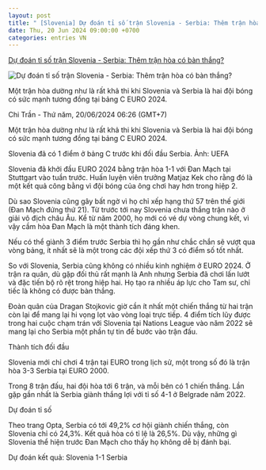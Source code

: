 ```yaml
---
layout: post
title: " [Slovenia] Dự đoán tỉ số trận Slovenia - Serbia: Thêm trận hòa có bàn thắng?"
date: Thu, 20 Jun 2024 09:00:00 +0700
categories: entries VN
---
```

[Dự đoán tỉ số trận Slovenia - Serbia: Thêm trận hòa có bàn thắng?](https://laodong.vn/bong-da-quoc-te/du-doan-ti-so-tran-slovenia-serbia-them-tran-hoa-co-ban-thang-1355057.ldo)

![Dự đoán tỉ số trận Slovenia - Serbia: Thêm trận hòa có bàn thắng?](https://media-cdn-v2.laodong.vn/storage/newsportal/2024/6/19/1355057/Slo.jpg?w=800&h=420&crop=auto&scale=both)

Một trận hòa dường như là rất khả thi khi Slovenia và Serbia là hai đội bóng có sức mạnh tương đồng tại bảng C EURO 2024.

Chi Trần - Thứ năm, 20/06/2024 06:26 (GMT+7)

Một trận hòa dường như là rất khả thi khi Slovenia và Serbia là hai đội bóng có sức mạnh tương đồng tại bảng C EURO 2024.

Slovenia đã có 1 điểm ở bảng C trước khi đối đầu Serbia. Ảnh: UEFA

Slovenia đã khởi đầu EURO 2024 bằng trận hòa 1-1 với Đan Mạch tại Stuttgart vào tuần trước. Huấn luyện viên trưởng Matjaz Kek cho rằng đó là một kết quả công bằng vì đội bóng của ông chơi hay hơn trong hiệp 2.

Dù sao Slovenia cũng gây bất ngờ vì họ chỉ xếp hạng thứ 57 trên thế giới (Đan Mạch đứng thứ 21). Từ trước tới nay Slovenia chưa thắng trận nào ở giải vô địch châu Âu. Kể từ năm 2000, họ mới có vé dự vòng chung kết, vì vậy cầm hòa Đan Mạch là một thành tích đáng khen.

Nếu có thể giành 3 điểm trước Serbia thì họ gần như chắc chắn sẽ vượt qua vòng bảng, ít nhất sẽ là một trong các đội xếp thứ 3 có điểm số tốt nhất.

So với Slovenia, Serbia cũng không có nhiều kinh nghiệm ở EURO 2024. Ở trận ra quân, dù gặp đối thủ rất mạnh là Anh nhưng Serbia đã chơi lấn lướt và đặc tiến bộ rõ rệt trong hiệp hai. Họ tạo ra nhiều áp lực cho Tam sư, chỉ tiếc là không có được bàn thắng.

Đoàn quân của Dragan Stojkovic giờ cần ít nhất một chiến thắng từ hai trận còn lại để mang lại hi vọng lọt vào vòng loại trực tiếp. 4 điểm tích lũy được trong hai cuộc chạm trán với Slovenia tại Nations League vào năm 2022 sẽ mang lại cho Serbia một phần tự tin để bước vào trận đấu.

Thành tích đối đầu

Slovenia mới chỉ chơi 4 trận tại EURO trong lịch sử, một trong số đó là trận hòa 3-3 Serbia tại EURO 2000.

Trong 8 trận đấu, hai đội hòa tới 6 trận, và mỗi bên có 1 chiến thắng. Lần gặp gần nhất là Serbia giành thắng lợi với tỉ số 4-1 ở Belgrade năm 2022.

Dự đoán tỉ số

Theo trang Opta, Serbia có tới 49,2% cơ hội giành chiến thắng, còn Slovenia chỉ có 24,3%. Kết quả hòa có tỉ lệ là 26,5%. Dù vậy, những gì Slovenia thể hiện trước Đan Mạch cho thấy họ không dễ bị đánh bại.

Dự đoán kết quả: Slovenia 1-1 Serbia

